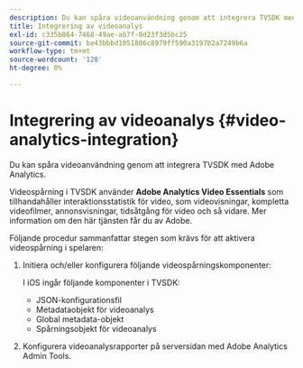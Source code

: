```yaml
---
description: Du kan spåra videoanvändning genom att integrera TVSDK med Adobe Analytics.
title: Integrering av videoanalys
exl-id: c335b864-7468-49ae-ab7f-0d23f3d5bc25
source-git-commit: be43bbbd1051886c8979ff590a3197b2a7249b6a
workflow-type: tm+mt
source-wordcount: '128'
ht-degree: 0%

---
```


# Integrering av videoanalys {#video-analytics-integration}

Du kan spåra videoanvändning genom att integrera TVSDK med Adobe Analytics.

Videospårning i TVSDK använder **Adobe Analytics Video Essentials** som tillhandahåller interaktionsstatistik för video, som videovisningar, kompletta videofilmer, annonsvisningar, tidsåtgång för video och så vidare. Mer information om den här tjänsten får du av Adobe.

Följande procedur sammanfattar stegen som krävs för att aktivera videospårning i spelaren:

1. Initiera och/eller konfigurera följande videospårningskomponenter:

   I iOS ingår följande komponenter i TVSDK:

   * JSON-konfigurationsfil
   * Metadataobjekt för videoanalys
   * Global metadata-objekt
   * Spårningsobjekt för videoanalys

1. Konfigurera videoanalysrapporter på serversidan med Adobe Analytics Admin Tools.
